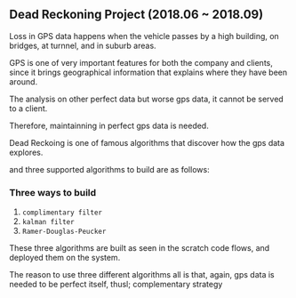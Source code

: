 ## Dead Reckoning Project (2018.06 ~ 2018.09)
Loss in GPS data happens when the vehicle passes by a high building, on bridges, at turnnel, and in suburb areas. 

GPS is one of very important features for both the company and clients, since it brings geographical information that explains where they have been around.

The analysis on other perfect data but worse gps data, it cannot be served to a client.

Therefore, maintainning in perfect gps data is needed.



Dead Reckoing is one of famous algorithms that discover how the gps data explores.

and three supported algorithms to build are as follows:

### Three ways to build
1. `complimentary filter`
2. `kalman filter`
3. `Ramer-Douglas-Peucker`

These three algorithms are built as seen in the scratch code flows, and deployed them on the system.

The reason to use three different algorithms all is that, again, gps data is needed to be perfect itself, thusl; complementary strategy
